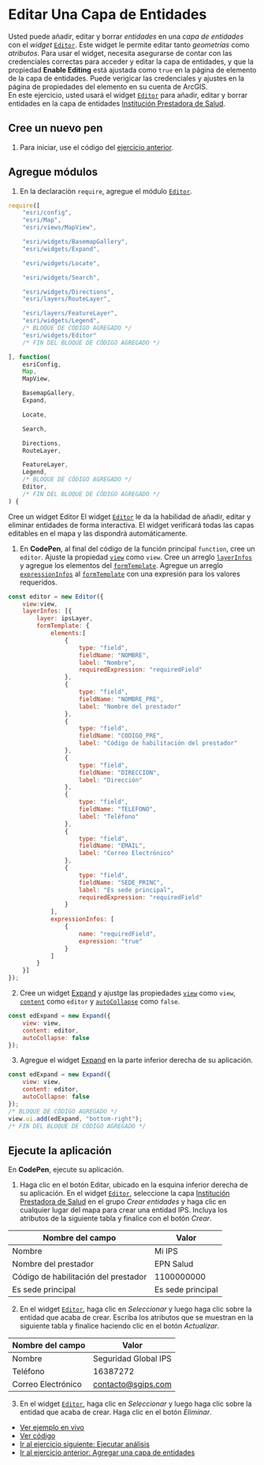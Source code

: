 # Editar Una Capa de Entidades
Usted puede añadir, editar y borrar _entidades_ en una _capa de entidades_ con el _widget_ [`Editor`](https://developers.arcgis.com/javascript/latest/api-reference/esri-widgets-Editor.html). Este widget le permite editar tanto _geometrías_ como _atributos_. Para usar el widget, necesita asegurarse de contar con las credenciales correctas para acceder y editar la capa de entidades, y que la propiedad **Enable Editing** está ajustada como `true` en la página de elemento de la capa de entidades. Puede verigicar las credenciales y ajustes en la página de propiedades del elemento en su cuenta de ArcGIS.  
En este ejercicio, usted usará el widget [`Editor`](https://developers.arcgis.com/javascript/latest/api-reference/esri-widgets-Editor.html) para añadir, editar y borrar entidades en la capa de entidades [Institución Prestadora de Salud](https://services.arcgis.com/DDzi7vRExVRMO5AB/arcgis/rest/services/Instituci%C3%B3n_Prestadora_de_Salud/FeatureServer/0).
## Cree un nuevo pen
1. Para iniciar, use el código del [ejercicio anterior](https://github.com/DesarrolladoresEsri/epc.co.js/blob/main/6.agregar-capa/README.md).
## Agregue módulos
1. En la declaraciòn `require`, agregue el módulo [`Editor`](https://developers.arcgis.com/javascript/latest/api-reference/esri-widgets-Editor.html).
```javascript
require([
    "esri/config", 
    "esri/Map", 
    "esri/views/MapView",

    "esri/widgets/BasemapGallery",
    "esri/widgets/Expand",

    "esri/widgets/Locate",

    "esri/widgets/Search",

    "esri/widgets/Directions",
    "esri/layers/RouteLayer",

    "esri/layers/FeatureLayer",
    "esri/widgets/Legend",
    /* BLOQUE DE CÓDIGO AGREGADO */
    "esri/widgets/Editor"
    /* FIN DEL BLOQUE DE CÓDIGO AGREGADO */

], function(
    esriConfig, 
    Map, 
    MapView,

    BasemapGallery,
    Expand,

    Locate,

    Search,

    Directions,
    RouteLayer,

    FeatureLayer,
    Legend,
    /* BLOQUE DE CÓDIGO AGREGADO */
    Editor,
    /* FIN DEL BLOQUE DE CÓDIGO AGREGADO */
) {
```
Cree un widget Editor
El widget [`Editor`](https://developers.arcgis.com/javascript/latest/api-reference/esri-widgets-Editor.html) le da la habilidad de añadir, editar y eliminar entidades de forma interactiva. El widget verificará todas las capas editables en el mapa y las dispondrá automáticamente. 
1. En **CodePen**, al final del código de la función principal `function`, cree un `editor`. Ajuste la propiedad [`view`](https://developers.arcgis.com/javascript/latest/api-reference/esri-widgets-Search.html#view) como `view`. Cree un arreglo [`layerInfos`](https://developers.arcgis.com/javascript/latest/api-reference/esri-widgets-Editor.html#layerInfos) y agregue los elementos del [`formTemplate`](https://developers.arcgis.com/javascript/latest/api-reference/esri-form-FormTemplate.html). Agregue un arreglo [`expressionInfos`](https://developers.arcgis.com/javascript/latest/api-reference/esri-form-ExpressionInfo.html) al [`formTemplate`](https://developers.arcgis.com/javascript/latest/api-reference/esri-form-FormTemplate.html) con una expresión para los valores requeridos. 
```js
const editor = new Editor({
    view:view,
    layerInfos: [{
        layer: ipsLayer,
        formTemplate: {
            elements:[
                {
                    type: "field",
                    fieldName: "NOMBRE",
                    label: "Nombre",
                    requiredExpression: "requiredField"
                },
                {
                    type: "field",
                    fieldName: "NOMBRE_PRE",
                    label: "Nombre del prestador"
                },
                {
                    type: "field",
                    fieldName: "CODIGO_PRE",
                    label: "Código de habilitación del prestador"
                },
                {
                    type: "field",
                    fieldName: "DIRECCION",
                    label: "Dirección"
                },
                {
                    type: "field",
                    fieldName: "TELEFONO",
                    label: "Teléfono"
                },
                {
                    type: "field",
                    fieldName: "EMAIL",
                    label: "Correo Electrónico"
                },
                {
                    type: "field",
                    fieldName: "SEDE_PRINC",
                    label: "Es sede principal",
                    requiredExpression: "requiredField"
                }
            ],
            expressionInfos: [
                {
                    name: "requiredField",
                    expression: "true"
                }
            ]
        }
    }]
});
```
2. Cree un widget [Expand](https://developers.arcgis.com/javascript/latest/api-reference/esri-widgets-Expand.html) y ajustge las propiedades [`view`](https://developers.arcgis.com/javascript/latest/api-reference/esri-widgets-Search.html#view) como `view`, [`content`](https://developers.arcgis.com/javascript/latest/api-reference/esri-widgets-Expand.html#content) como `editor` y [`autoCollapse`](https://developers.arcgis.com/javascript/latest/api-reference/esri-widgets-Expand.html#autoCollapse) como `false`.
```js
const edExpand = new Expand({
    view: view,
    content: editor,
    autoCollapse: false
});
```
3. Agregue el widget [Expand](https://developers.arcgis.com/javascript/latest/api-reference/esri-widgets-Expand.html) en la parte inferior derecha de su aplicación.
```js
const edExpand = new Expand({
    view: view,
    content: editor,
    autoCollapse: false
});
/* BLOQUE DE CÓDIGO AGREGADO */
view.ui.add(edExpand, "bottom-right");
/* FIN DEL BLOQUE DE CÓDIGO AGREGADO */
```

## Ejecute la aplicación
En **CodePen**, ejecute su aplicación. 
1. Haga clic en el botón Editar, ubicado en la esquina inferior derecha de su aplicación. En el widget [`Editor`](https://developers.arcgis.com/javascript/latest/api-reference/esri-widgets-Editor.html), seleccione la capa [Institución Prestadora de Salud](https://services.arcgis.com/DDzi7vRExVRMO5AB/arcgis/rest/services/Instituci%C3%B3n_Prestadora_de_Salud/FeatureServer/0) en el grupo _Crear entidades_ y haga clic en cualquier lugar del mapa para crear una entidad IPS. Incluya los atributos de la siguiente tabla y finalice con el botón _Crear_.  

| Nombre del campo | Valor |
| ------------- | ------------- |
| Nombre | Mi IPS |
| Nombre del prestador | EPN Salud |
| Código de habilitación del prestador | 1100000000 |
| Es sede principal | Es sede principal  |

2. En el widget [`Editor`](https://developers.arcgis.com/javascript/latest/api-reference/esri-widgets-Editor.html), haga clic en _Seleccionar_ y luego haga clic sobre la entidad que acaba de crear. Escriba los atributos que se muestran en la siguiente tabla y finalice haciendo clic en el botón _Actualizar_.  

| Nombre del campo | Valor |
| ------------- | ------------- |
| Nombre | Seguridad Global IPS |
| Teléfono | 16387272 |
| Correo Electrónico | contacto@sgips.com |

3. En el widget [`Editor`](https://developers.arcgis.com/javascript/latest/api-reference/esri-widgets-Editor.html), haga clic en _Seleccionar_ y luego haga clic sobre la entidad que acaba de crear. Haga clic en el botón _Eliminar_.  

- [Ver ejemplo en vivo]()
- [Ver código]()
- [Ir al ejercicio siguiente: Ejecutar análisis]()
- [Ir al ejercicio anterior: Agregar una capa de entidades](https://github.com/DesarrolladoresEsri/epc.co.js/blob/main/6.agregar-capa/README.md)
